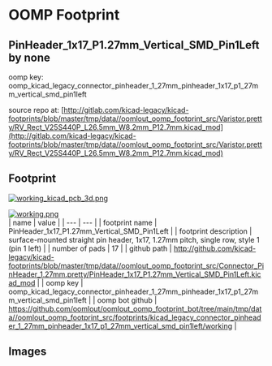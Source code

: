 # OOMP Footprint  
## PinHeader_1x17_P1.27mm_Vertical_SMD_Pin1Left  by none  
  
oomp key: oomp_kicad_legacy_connector_pinheader_1_27mm_pinheader_1x17_p1_27mm_vertical_smd_pin1left  
  
source repo at: [http://gitlab.com/kicad-legacy/kicad-footprints/blob/master/tmp/data//oomlout_oomp_footprint_src/Varistor.pretty/RV_Rect_V25S440P_L26.5mm_W8.2mm_P12.7mm.kicad_mod](http://gitlab.com/kicad-legacy/kicad-footprints/blob/master/tmp/data//oomlout_oomp_footprint_src/Varistor.pretty/RV_Rect_V25S440P_L26.5mm_W8.2mm_P12.7mm.kicad_mod)  
## Footprint  
  
[![working_kicad_pcb_3d.png](working_kicad_pcb_3d_600.png)](working_kicad_pcb_3d.png)  
  
[![working.png](working_600.png)](working.png)  
| name | value | 
| --- | --- | 
| footprint name | PinHeader_1x17_P1.27mm_Vertical_SMD_Pin1Left | 
| footprint description | surface-mounted straight pin header, 1x17, 1.27mm pitch, single row, style 1 (pin 1 left) | 
| number of pads | 17 | 
| github path | http://github.com/kicad-legacy/kicad-footprints/blob/master/tmp/data//oomlout_oomp_footprint_src/Connector_PinHeader_1.27mm.pretty/PinHeader_1x17_P1.27mm_Vertical_SMD_Pin1Left.kicad_mod | 
| oomp key | oomp_kicad_legacy_connector_pinheader_1_27mm_pinheader_1x17_p1_27mm_vertical_smd_pin1left | 
| oomp bot github | https://github.com/oomlout/oomlout_oomp_footprint_bot/tree/main/tmp/data//oomlout_oomp_footprint_src/footprints/kicad_legacy_connector_pinheader_1_27mm_pinheader_1x17_p1_27mm_vertical_smd_pin1left/working | 
## Images  
